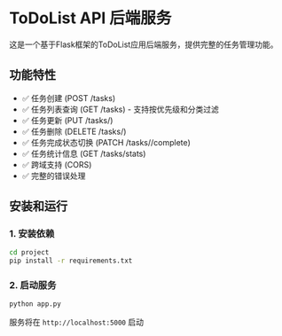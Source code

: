 # ToDoList API 后端服务

这是一个基于Flask框架的ToDoList应用后端服务，提供完整的任务管理功能。

## 功能特性

- ✅ 任务创建 (POST /tasks)
- ✅ 任务列表查询 (GET /tasks) - 支持按优先级和分类过滤
- ✅ 任务更新 (PUT /tasks/<id>)
- ✅ 任务删除 (DELETE /tasks/<id>)
- ✅ 任务完成状态切换 (PATCH /tasks/<id>/complete)
- ✅ 任务统计信息 (GET /tasks/stats)
- ✅ 跨域支持 (CORS)
- ✅ 完整的错误处理

## 安装和运行

### 1. 安装依赖

```bash
cd project
pip install -r requirements.txt
```

### 2. 启动服务

```bash
python app.py
```

服务将在 `http://localhost:5000` 启动